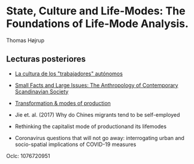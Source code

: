 # State, Culture and Life-Modes: The Foundations of Life-Mode Analysis.

Thomas Højrup

## Lecturas posteriores

* [La cultura de los "trabajadores" autónomos](https://recyt.fecyt.es/index.php/sociologiatrabajo/article/view/59503)

* [Small Facts and Large Issues: The Anthropology of Contemporary Scandinavian Society](https://www.jstor.org/stable/2155886?seq=1)

* [Transformation & modes of production](https://www.researchgate.net/publication/312835836_Transformation_and_Modes_of_Production)

* Jie et. al. (2017) Why do Chines migrants tend to be self-employed

* Rethinking the capitalist mode of productionand its lifemodes

* Coronavirus questions that will not go away: interrogating urban and socio-spatial implications of COVID-19 measures

Oclc: 1076720951
